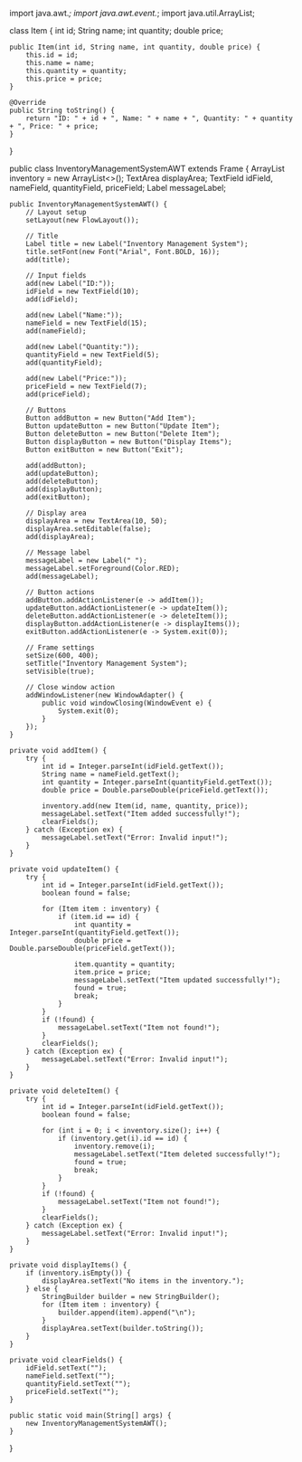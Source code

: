 import java.awt.*;
import java.awt.event.*;
import java.util.ArrayList;

class Item {
    int id;
    String name;
    int quantity;
    double price;

    public Item(int id, String name, int quantity, double price) {
        this.id = id;
        this.name = name;
        this.quantity = quantity;
        this.price = price;
    }

    @Override
    public String toString() {
        return "ID: " + id + ", Name: " + name + ", Quantity: " + quantity + ", Price: " + price;
    }
}

public class InventoryManagementSystemAWT extends Frame {
    ArrayList<Item> inventory = new ArrayList<>();
    TextArea displayArea;
    TextField idField, nameField, quantityField, priceField;
    Label messageLabel;

    public InventoryManagementSystemAWT() {
        // Layout setup
        setLayout(new FlowLayout());

        // Title
        Label title = new Label("Inventory Management System");
        title.setFont(new Font("Arial", Font.BOLD, 16));
        add(title);

        // Input fields
        add(new Label("ID:"));
        idField = new TextField(10);
        add(idField);

        add(new Label("Name:"));
        nameField = new TextField(15);
        add(nameField);

        add(new Label("Quantity:"));
        quantityField = new TextField(5);
        add(quantityField);

        add(new Label("Price:"));
        priceField = new TextField(7);
        add(priceField);

        // Buttons
        Button addButton = new Button("Add Item");
        Button updateButton = new Button("Update Item");
        Button deleteButton = new Button("Delete Item");
        Button displayButton = new Button("Display Items");
        Button exitButton = new Button("Exit");

        add(addButton);
        add(updateButton);
        add(deleteButton);
        add(displayButton);
        add(exitButton);

        // Display area
        displayArea = new TextArea(10, 50);
        displayArea.setEditable(false);
        add(displayArea);

        // Message label
        messageLabel = new Label(" ");
        messageLabel.setForeground(Color.RED);
        add(messageLabel);

        // Button actions
        addButton.addActionListener(e -> addItem());
        updateButton.addActionListener(e -> updateItem());
        deleteButton.addActionListener(e -> deleteItem());
        displayButton.addActionListener(e -> displayItems());
        exitButton.addActionListener(e -> System.exit(0));

        // Frame settings
        setSize(600, 400);
        setTitle("Inventory Management System");
        setVisible(true);

        // Close window action
        addWindowListener(new WindowAdapter() {
            public void windowClosing(WindowEvent e) {
                System.exit(0);
            }
        });
    }

    private void addItem() {
        try {
            int id = Integer.parseInt(idField.getText());
            String name = nameField.getText();
            int quantity = Integer.parseInt(quantityField.getText());
            double price = Double.parseDouble(priceField.getText());

            inventory.add(new Item(id, name, quantity, price));
            messageLabel.setText("Item added successfully!");
            clearFields();
        } catch (Exception ex) {
            messageLabel.setText("Error: Invalid input!");
        }
    }

    private void updateItem() {
        try {
            int id = Integer.parseInt(idField.getText());
            boolean found = false;

            for (Item item : inventory) {
                if (item.id == id) {
                    int quantity = Integer.parseInt(quantityField.getText());
                    double price = Double.parseDouble(priceField.getText());

                    item.quantity = quantity;
                    item.price = price;
                    messageLabel.setText("Item updated successfully!");
                    found = true;
                    break;
                }
            }
            if (!found) {
                messageLabel.setText("Item not found!");
            }
            clearFields();
        } catch (Exception ex) {
            messageLabel.setText("Error: Invalid input!");
        }
    }

    private void deleteItem() {
        try {
            int id = Integer.parseInt(idField.getText());
            boolean found = false;

            for (int i = 0; i < inventory.size(); i++) {
                if (inventory.get(i).id == id) {
                    inventory.remove(i);
                    messageLabel.setText("Item deleted successfully!");
                    found = true;
                    break;
                }
            }
            if (!found) {
                messageLabel.setText("Item not found!");
            }
            clearFields();
        } catch (Exception ex) {
            messageLabel.setText("Error: Invalid input!");
        }
    }

    private void displayItems() {
        if (inventory.isEmpty()) {
            displayArea.setText("No items in the inventory.");
        } else {
            StringBuilder builder = new StringBuilder();
            for (Item item : inventory) {
                builder.append(item).append("\n");
            }
            displayArea.setText(builder.toString());
        }
    }

    private void clearFields() {
        idField.setText("");
        nameField.setText("");
        quantityField.setText("");
        priceField.setText("");
    }

    public static void main(String[] args) {
        new InventoryManagementSystemAWT();
    }
}
